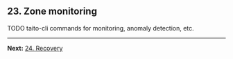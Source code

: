 ## 23. Zone monitoring

TODO taito-cli commands for monitoring, anomaly detection, etc.

---

**Next:** [24. Recovery](24-recovery.md)
